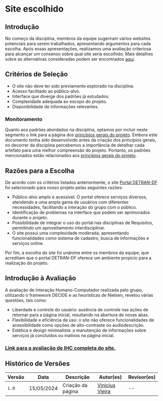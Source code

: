 # Site escolhido

## Introdução
No começo da disciplina, membros da equipe sugeriram vários websites potenciais para serem trabalhados, apresentando argumentos para cada escolha. Após essas apresentações, realizamos uma avaliação criteriosa para alcançar um consenso sobre qual site seria escolhido. Mais detalhes sobre as alternativas consideradas podem ser encontrados [aqui](sites-avaliados.md).

## Critérios de Seleção
* O site não deve ter sido previamente explorado na disciplina.
* Acesso facilitado ao público-alvo.
* Interface que diverge dos padrões já estudados.
* Complexidade adequada ao escopo do projeto.
* Disponibilidade de informações relevantes.

### Monitoramento
Quanto aos padrões abordados na disciplina, optamos por incluir neste segmento o link para a página dos [princípios gerais do projeto](https://interacao-humano-computador.github.io/2024.1-DETRANDF/analise-requisitos/pgerais/). Embora este documento tenha sido desenvolvido antes da criação dos princípios gerais, no decorrer da disciplina percebemos a importância de detalhar cada artefato para uma melhor compreensão do projeto. Portanto, os padrões mencionados estão relacionados aos [princípios gerais do projeto](https://interacao-humano-computador.github.io/2024.1-DETRANDF/analise-requisitos/pgerais/).

## Razões para a Escolha
De acordo com os critérios listados anteriormente, o site [Portal DETRAN-DF](https://portal.detran.df.gov.br/) foi selecionado para nosso projeto pelas seguintes razões:

* Público-alvo amplo e acessível. O portal oferece serviços diversos, atendendo a uma ampla gama de usuários com diferentes necessidades, facilitando a interação do grupo com o público.
* Identificação de problemas na interface que podem ser aprimorados durante o projeto.
* Possibilidade de integrar o uso do portal nas disciplinas de Requisitos, permitindo um aproveitamento interdisciplinar.
* O site possui uma complexidade moderada, apresentando funcionalidades como sistema de cadastro, busca de informações e serviços online.

Por fim, a escolha do site foi unânime entre os membros da equipe, que acreditam que o portal DETRAN-DF oferece um ambiente propício para a realização do projeto.

## Introdução à Avaliação
A avaliação de Interação Humano-Computador realizada pelo grupo, utilizando o framework DECIDE e as heurísticas de Nielsen, revelou várias questões, tais como:

* Liberdade e controle do usuário: ausência de controle nas ações de retornar para a página inicial, resultando na abertura de novas abas.
* Flexibilidade e eficiência de uso: o site não oferece funcionalidades de acessibilidade como opções de alto-contraste ou audiodescrição.
* Estética e design minimalista: a manutenção de informações sobre serviços já concluídos ou inativos na página inicial.

###  [Link para a avaliação de IHC completa do site.](avaliacoes/AvaliacaoDETRANDF.pdf)

## Histórico de Versões

| Versão | Data       | Descrição         | Autor(es)                                              | Revisor(es) |
| ------ | ---------- | ----------------- | ------------------------------------------------------ | ----------- |
| `1.0`  | 15/05/2024 | Criação da página | [Vinicius Vieira](https://github.com/viniciusvieira00) | --          |